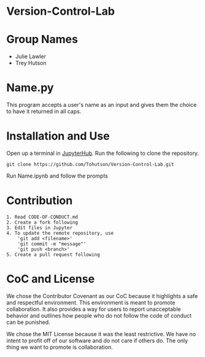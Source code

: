 # Version-Control-Lab

# Group Names
* Julie Lawler
* Trey Hutson

# Name.py

   This program accepts a user's name as an input and gives them the choice to have it returned in all caps.
    
# Installation and Use

   Open up a terminal in [JupyterHub](https://jupyter.org/try#jupyterlab). Run the following to clone the repository.
    
    git clone https://github.com/Tohutson/Version-Control-Lab.git

   Run Name.ipynb and follow the prompts
    
# Contribution
    
    1. Read CODE-OF-CONDUCT.md
    2. Create a fork following
    3. Edit files in Jupyter
    4. To update the remote repository, use
        'git add <filename>'
        'git commit -m "message"'
        'git push <branch>'
    5. Create a pull request following
    
# CoC and License

   We chose the Contributor Covenant as our CoC because it highlights a safe and respectful environment. This environment is meant to promote collaboration. It also provides a way for users to report unacceptable behavior and outlines how people who do not follow the code of conduct can be punished. 
    
   We chose the MIT License because it was the least restrictive. We have no intent to profit off of our software and do not care if others do. The only thing we want to promote is collaboration.
